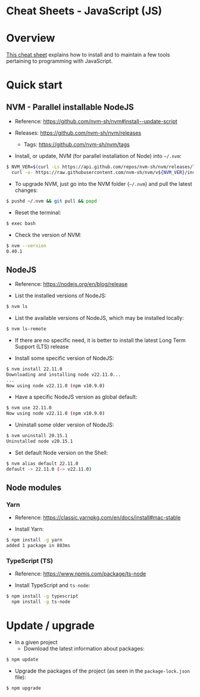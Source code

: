 Cheat Sheets - JavaScript (JS)
==============================

# Overview
[This cheat sheet](https://github.com/data-engineering-helpers/ks-cheat-sheets/blob/main/programming/js-world/README.md)
explains how to install and to maintain a few tools pertaining to
programming with JavaScript.

# Quick start

## NVM - Parallel installable NodeJS
* Reference: https://github.com/nvm-sh/nvm#install--update-script

* Releases: https://github.com/nvm-sh/nvm/releases
  + Tags: https://github.com/nvm-sh/nvm/tags

* Install, or update, NVM (for parallel installation of Node) into `~/.nvm`:
```bash
$ NVM_VER=$(curl -Ls https://api.github.com/repos/nvm-sh/nvm/releases/latest | grep 'tag_name' | cut -d'v' -f2 | cut -d'"' -f1)
  curl -o- https://raw.githubusercontent.com/nvm-sh/nvm/v${NVM_VER}/install.sh | bash
```
  * To upgrade NVM, just go into the NVM folder (`~/.nvm`) and pull the latest
    changes:
```bash
$ pushd ~/.nvm && git pull && popd
```
  * Reset the terminal:
```bash
$ exec bash
```
  * Check the version of NVM:
```bash
$ nvm --version
0.40.1
```

## NodeJS
* Reference: https://nodejs.org/en/blog/release

* List the installed versions of NodeJS:
```bash
$ nvm ls
```

* List the available versions of NodeJS, which may be installed locally:
```bash
$ nvm ls-remote
```

* If there are no specific need, it is better to install the latest
  Long Term Support (LTS) release

* Install some specific version of NodeJS:
```bash
$ nvm install 22.11.0
Downloading and installing node v22.11.0...
...
Now using node v22.11.0 (npm v10.9.0)
```

* Have a specific NodeJS version as global default:
```bash
$ nvm use 22.11.0
Now using node v22.11.0 (npm v10.9.0)
```

* Uninstall some older version of NodeJS:
```bash
$ nvm uninstall 20.15.1
Uninstalled node v20.15.1
```

* Set default Node version on the Shell:
```bash
$ nvm alias default 22.11.0
default -> 22.11.0 (-> v22.11.0)
```

## Node modules

### Yarn
* Reference: https://classic.yarnpkg.com/en/docs/install#mac-stable

* Install Yarn:
```bash
$ npm install -g yarn
added 1 package in 883ms
```

### TypeScript (TS)
* Reference: https://www.npmjs.com/package/ts-node

* Install TypeScript and `ts-node`:
```bash
$ npm install -g typescript
  npm install -g ts-node
```

# Update / upgrade
* In a given project
  * Download the latest information about packages:
```bash
$ npm update
```
  * Upgrade the packages of the project (as seen in the `package-lock.json`
    file):
```bash
$ npm upgrade
```


